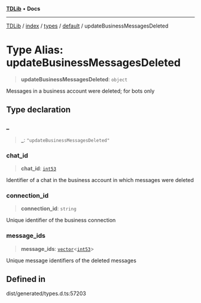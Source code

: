 [**TDLib**](../../../../../../README.md) • **Docs**

***

[TDLib](../../../../../../modules.md) / [index](../../../../../README.md) / [types](../../../README.md) / [default](../README.md) / updateBusinessMessagesDeleted

# Type Alias: updateBusinessMessagesDeleted

> **updateBusinessMessagesDeleted**: `object`

Messages in a business account were deleted; for bots only

## Type declaration

### \_

> **\_**: `"updateBusinessMessagesDeleted"`

### chat\_id

> **chat\_id**: [`int53`](int53-1.md)

Identifier of a chat in the business account in which messages were deleted

### connection\_id

> **connection\_id**: `string`

Unique identifier of the business connection

### message\_ids

> **message\_ids**: [`vector`](vector.md)\<[`int53`](int53-1.md)\>

Unique message identifiers of the deleted messages

## Defined in

dist/generated/types.d.ts:57203
